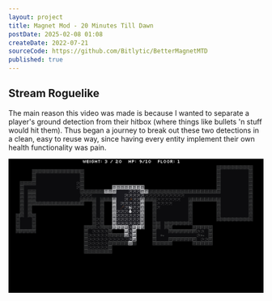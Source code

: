 ```yaml
---
layout: project
title: Magnet Mod - 20 Minutes Till Dawn
postDate: 2025-02-08 01:08
createDate: 2022-07-21
sourceCode: https://github.com/Bitlytic/BetterMagnetMTD
published: true
---
```


## Stream Roguelike

The main reason this video was made is because I wanted to separate a player's ground detection from their hitbox (where things like bullets 'n stuff would hit them). Thus began a journey to break out these two detections in a clean, easy to reuse way, since having every entity implement their own health functionality was pain.


![Screenshot](/screenshots/stream-roguelike/screenshot-1.png)